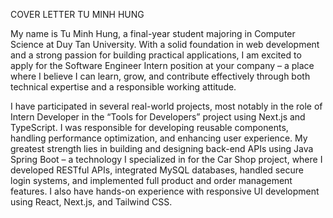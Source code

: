 COVER LETTER TU MINH HUNG

My name is Tu Minh Hung, a final-year student majoring in Computer Science at Duy Tan University. With a solid foundation in web development and a strong passion for building practical applications, I am excited to apply for the Software Engineer Intern position at your company – a place where I believe I can learn, grow, and contribute effectively through both technical expertise and a responsible working attitude.

I have participated in several real-world projects, most notably in the role of Intern Developer in the “Tools for Developers” project using Next.js and TypeScript. I was responsible for developing reusable components, handling performance optimization, and enhancing user experience. My greatest strength lies in building and designing back-end APIs using Java Spring Boot – a technology I specialized in for the Car Shop project, where I developed RESTful APIs, integrated MySQL databases, handled secure login systems, and implemented full product and order management features. I also have hands-on experience with responsive UI development using React, Next.js, and Tailwind CSS.
